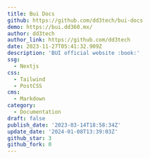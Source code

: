 ```yaml
---
title: Bui Docs
github: https://github.com/dd3tech/bui-docs
demo: https://bui.dd360.mx/
author: dd3tech
author_link: https://github.com/dd3tech
date: 2023-11-27T05:41:32.909Z
description: 'BUI official website :book:'
ssg:
  - Nextjs
css:
  - Tailwind
  - PostCSS
cms:
  - Markdown
category:
  - Documentation
draft: false
publish_date: '2023-03-14T18:58:34Z'
update_date: '2024-01-08T13:39:03Z'
github_star: 3
github_fork: 0
---
```

